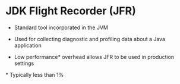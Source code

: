 # JDK Flight Recorder (JFR)

* Standard tool incorporated in the JVM

* Used for collecting diagnostic and profiling data about a Java application

* Low performance* overhead allows JFR to be used in production settings

\* Typically less than 1%